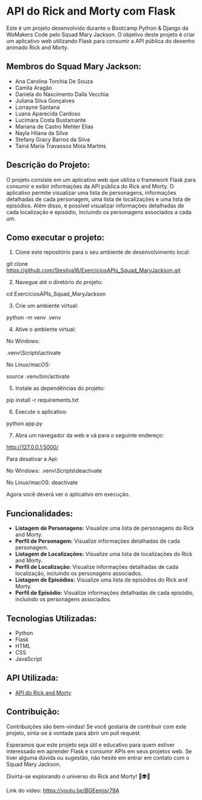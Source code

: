 # API do Rick and Morty com Flask

Este é um projeto desenvolvido durante o Bootcamp Python & Django da WoMakers Code pelo Squad Mary Jackson. O objetivo deste projeto é criar um aplicativo web utilizando Flask para consumir a API pública do desenho animado Rick and Morty.

## Membros do Squad Mary Jackson:

- Ana Carolina Torchia De Souza
- Camila Aragão
- Daniela do Nascimento Dalla Vecchia
- Juliana Silva Gonçalves
- Lorrayne Santana
- Luana Aparecida Cardoso
- Lucimara Costa Bustamante
- Mariana de Castro Mehler Elias
- Nayla Hilana da Silva
- Stefany Gracy Barros da Silva
- Tainá Maria Travassos Mota Martins

## Descrição do Projeto:

O projeto consiste em um aplicativo web que utiliza o framework Flask para consumir e exibir informações da API pública do Rick and Morty. O aplicativo permite visualizar uma lista de personagens, informações detalhadas de cada personagem, uma lista de localizações e uma lista de episódios. Além disso, é possível visualizar informações detalhadas de cada localização e episódio, incluindo os personagens associados a cada um.

## Como executar o projeto:

1. Clone este repositório para o seu ambiente de desenvolvimento local:

git clone https://github.com/Stesilva16/ExerciciosAPIs_Squad_MaryJackson.git

2. Navegue até o diretório do projeto:

cd ExerciciosAPIs_Squad_MaryJackson

3. Crie um ambiente virtual:

python -m venv .venv


4. Ative o ambiente virtual:

No Windows:

.venv\Scripts\activate


No Linux/macOS:

source .venv/bin/activate


5. Instale as dependências do projeto:

pip install -r requirements.txt


6. Execute o aplicativo:

python app.py


7. Abra um navegador da web e vá para o seguinte endereço:

http://127.0.0.1:5000/

Para desativar a Api:

No Windows:
.venv\Scripts\deactivate

No Linux/macOS:
deactivate

Agora você deverá ver o aplicativo em execução.

## Funcionalidades:

- **Listagem de Personagens:** Visualize uma lista de personagens do Rick and Morty.
- **Perfil de Personagem:** Visualize informações detalhadas de cada personagem.
- **Listagem de Localizações:** Visualize uma lista de localizações do Rick and Morty.
- **Perfil de Localização:** Visualize informações detalhadas de cada localização, incluindo os personagens associados.
- **Listagem de Episódios:** Visualize uma lista de episódios do Rick and Morty.
- **Perfil de Episódio:** Visualize informações detalhadas de cada episódio, incluindo os personagens associados.

## Tecnologias Utilizadas:

- Python
- Flask
- HTML
- CSS
- JavaScript

## API Utilizada:

- [API do Rick and Morty](https://rickandmortyapi.com/)

## Contribuição:

Contribuições são bem-vindas! Se você gostaria de contribuir com este projeto, sinta-se à vontade para abrir um pull request.

Esperamos que este projeto seja útil e educativo para quem estiver interessado em aprender Flask e consumir APIs em seus projetos web. Se tiver alguma dúvida ou sugestão, não hesite em entrar em contato com o Squad Mary Jackson.

Divirta-se explorando o universo do Rick and Morty! 🚀👽🔬

Link do video:
https://youtu.be/BGEemjsr79A








